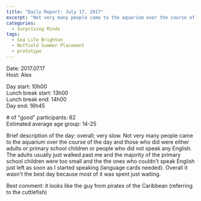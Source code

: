 ```yaml
---
title: "Daily Report: July 17, 2017"
excerpt: "Not very many people came to the aquarium over the course of the day and those who did were either adults or primary school children or people who did not speak any English. "
categories:
  - Surprising Minds
tags:
  - Sea Life Brighton
  - Nuffield Summer Placement
  - prototype
---
```


Date: 2017.07.17  
Host: Alex   

Day start: 10h00   
Lunch break start: 13h00  
Lunch break end: 14h00  
Day end: 16h45  

\# of "good" participants: 62  
Estimated average age group: 14-25  

Brief description of the day: overall; very slow. Not very many people came to the aquarium over the course of the day and those who did were either adults or primary school children or people who did not speak any English. The adults usually just walked past me and the majority of the primary school children were too small and the the ones who couldn't speak English just left as soon as I started speaking (language cards needed). Overall it wasn't the best day because most of it was spent just waiting.  

Best comment: it looks like the guy from pirates of the Caribbean  (referring to the cuttlefish)
